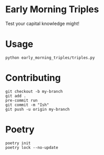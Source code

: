 # Early Morning Triples

Test your capital knowledge might!

# Usage

```
python early_morning_triples/triples.py
```

# Contributing

```
git checkout -b my-branch
git add .
pre-commit run
git commit -m "Ish"
git push -u origin my-branch
```

# Poetry

```
poetry init
poetry lock --no-update
```
